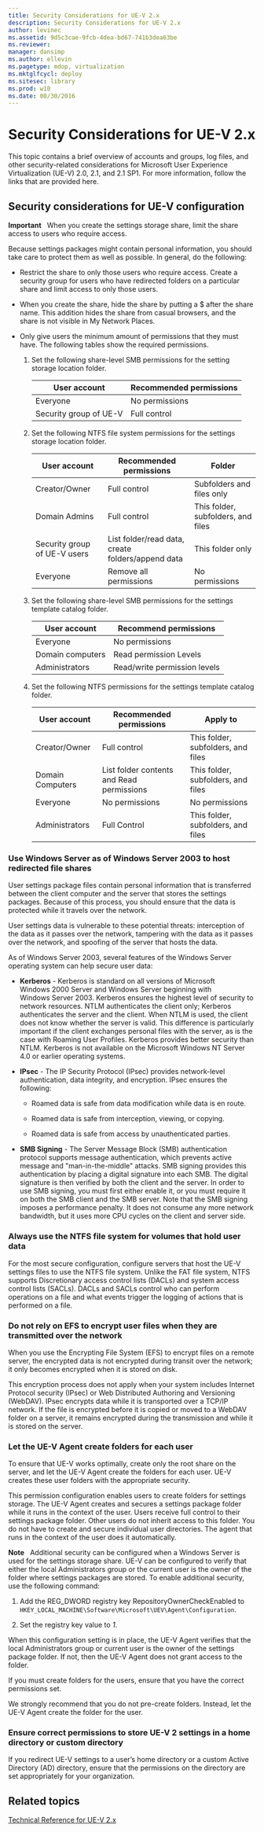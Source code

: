 ```yaml
---
title: Security Considerations for UE-V 2.x
description: Security Considerations for UE-V 2.x
author: levinec
ms.assetid: 9d5c3cae-9fcb-4dea-bd67-741b3dea63be
ms.reviewer: 
manager: dansimp
ms.author: ellevin
ms.pagetype: mdop, virtualization
ms.mktglfcycl: deploy
ms.sitesec: library
ms.prod: w10
ms.date: 08/30/2016
---
```



# Security Considerations for UE-V 2.x


This topic contains a brief overview of accounts and groups, log files, and other security-related considerations for Microsoft User Experience Virtualization (UE-V) 2.0, 2.1, and 2.1 SP1. For more information, follow the links that are provided here.

## Security considerations for UE-V configuration


**Important**  
When you create the settings storage share, limit the share access to users who require access.

 

Because settings packages might contain personal information, you should take care to protect them as well as possible. In general, do the following:

-   Restrict the share to only those users who require access. Create a security group for users who have redirected folders on a particular share and limit access to only those users.

-   When you create the share, hide the share by putting a $ after the share name. This addition hides the share from casual browsers, and the share is not visible in My Network Places.

-   Only give users the minimum amount of permissions that they must have. The following tables show the required permissions.

    1.  Set the following share-level SMB permissions for the setting storage location folder.

        | User account | Recommended permissions |
        | - | - |
        | Everyone | No permissions |
        |Security group of UE-V | Full control |

    2.  Set the following NTFS file system permissions for the settings storage location folder.

        | User account | Recommended permissions | Folder |
        | - | - | - |
        | Creator/Owner | Full control | Subfolders and files only|
        | Domain Admins | Full control | This folder, subfolders, and files |
        | Security group of UE-V users | List folder/read data, create folders/append data | This folder only |
        | Everyone | Remove all permissions | No permissions |

    3.  Set the following share-level SMB permissions for the settings template catalog folder.

        | User account | Recommend permissions |
        | - | - |
        | Everyone | No permissions |
        | Domain computers | Read permission Levels |
        | Administrators | Read/write permission levels |
         
    4.  Set the following NTFS permissions for the settings template catalog folder.

        | User account | Recommended permissions | Apply to |
        | - | - | - |
        | Creator/Owner | Full control | This folder, subfolders, and files |
        | Domain Computers | List folder contents and Read permissions | This folder, subfolders, and files|
        | Everyone| No permissions| No permissions|
        | Administrators| Full Control| This folder, subfolders, and files|

### Use Windows Server as of Windows Server 2003 to host redirected file shares

User settings package files contain personal information that is transferred between the client computer and the server that stores the settings packages. Because of this process, you should ensure that the data is protected while it travels over the network.

User settings data is vulnerable to these potential threats: interception of the data as it passes over the network, tampering with the data as it passes over the network, and spoofing of the server that hosts the data.

As of Windows Server 2003, several features of the Windows Server operating system can help secure user data:

-   **Kerberos** - Kerberos is standard on all versions of Microsoft Windows 2000 Server and Windows Server beginning with Windows Server 2003. Kerberos ensures the highest level of security to network resources. NTLM authenticates the client only; Kerberos authenticates the server and the client. When NTLM is used, the client does not know whether the server is valid. This difference is particularly important if the client exchanges personal files with the server, as is the case with Roaming User Profiles. Kerberos provides better security than NTLM. Kerberos is not available on the Microsoft Windows NT Server 4.0 or earlier operating systems.

-   **IPsec** - The IP Security Protocol (IPsec) provides network-level authentication, data integrity, and encryption. IPsec ensures the following:

    -   Roamed data is safe from data modification while data is en route.

    -   Roamed data is safe from interception, viewing, or copying.

    -   Roamed data is safe from access by unauthenticated parties.

-   **SMB Signing** - The Server Message Block (SMB) authentication protocol supports message authentication, which prevents active message and "man-in-the-middle" attacks. SMB signing provides this authentication by placing a digital signature into each SMB. The digital signature is then verified by both the client and the server. In order to use SMB signing, you must first either enable it, or you must require it on both the SMB client and the SMB server. Note that the SMB signing imposes a performance penalty. It does not consume any more network bandwidth, but it uses more CPU cycles on the client and server side.

### Always use the NTFS file system for volumes that hold user data

For the most secure configuration, configure servers that host the UE-V settings files to use the NTFS file system. Unlike the FAT file system, NTFS supports Discretionary access control lists (DACLs) and system access control lists (SACLs). DACLs and SACLs control who can perform operations on a file and what events trigger the logging of actions that is performed on a file.

### Do not rely on EFS to encrypt user files when they are transmitted over the network

When you use the Encrypting File System (EFS) to encrypt files on a remote server, the encrypted data is not encrypted during transit over the network; it only becomes encrypted when it is stored on disk.

This encryption process does not apply when your system includes Internet Protocol security (IPsec) or Web Distributed Authoring and Versioning (WebDAV). IPsec encrypts data while it is transported over a TCP/IP network. If the file is encrypted before it is copied or moved to a WebDAV folder on a server, it remains encrypted during the transmission and while it is stored on the server.

### Let the UE-V Agent create folders for each user

To ensure that UE-V works optimally, create only the root share on the server, and let the UE-V Agent create the folders for each user. UE-V creates these user folders with the appropriate security.

This permission configuration enables users to create folders for settings storage. The UE-V Agent creates and secures a settings package folder while it runs in the context of the user. Users receive full control to their settings package folder. Other users do not inherit access to this folder. You do not have to create and secure individual user directories. The agent that runs in the context of the user does it automatically.

**Note**  
Additional security can be configured when a Windows Server is used for the settings storage share. UE-V can be configured to verify that either the local Administrators group or the current user is the owner of the folder where settings packages are stored. To enable additional security, use the following command:

1.  Add the REG\_DWORD registry key RepositoryOwnerCheckEnabled to `HKEY_LOCAL_MACHINE\Software\Microsoft\UEV\Agent\Configuration`.

2.  Set the registry key value to *1*.

When this configuration setting is in place, the UE-V Agent verifies that the local Administrators group or current user is the owner of the settings package folder. If not, then the UE-V Agent does not grant access to the folder.

 

If you must create folders for the users, ensure that you have the correct permissions set.

We strongly recommend that you do not pre-create folders. Instead, let the UE-V Agent create the folder for the user.

### Ensure correct permissions to store UE-V 2 settings in a home directory or custom directory

If you redirect UE-V settings to a user’s home directory or a custom Active Directory (AD) directory, ensure that the permissions on the directory are set appropriately for your organization.






## Related topics


[Technical Reference for UE-V 2.x](technical-reference-for-ue-v-2x-both-uevv2.md)

 

 





